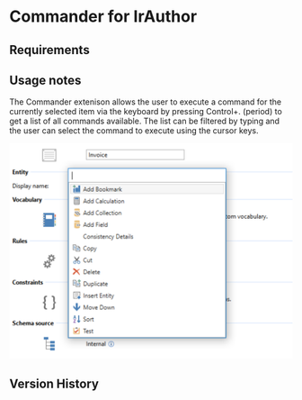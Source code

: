 # Commander for IrAuthor

## Requirements

## Usage notes
The Commander extenison allows the user to execute a command for the currently selected item via the keyboard by pressing Control+. (period) to get a list of all commands available. The list can be filtered by typing and the user can select the command to execute using the cursor keys.

![screenshot](docs/Commander.png)

## Version History

